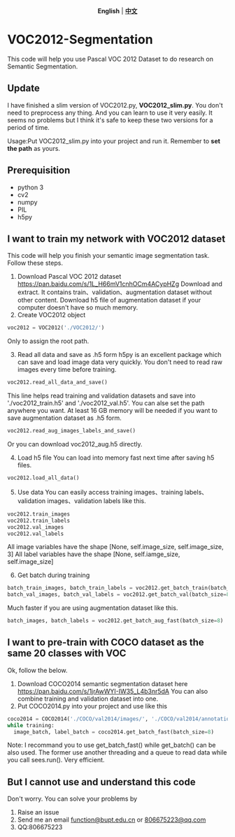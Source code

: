 <p align="center">
<strong>English</strong> | <a href="https://github.com/REFunction/VOC2012-Segmentation/blob/master/README_zh.md"><strong>中文</strong></a>
</p>

# VOC2012-Segmentation
This code will help you use Pascal VOC 2012 Dataset to do research on Semantic Segmentation.
## Update
I have finished a slim version of VOC2012.py, **VOC2012_slim.py**. You don't need to preprocess any thing. And you can learn to use it very easily. It seems no problems but I think it's safe to keep these two versions for a period of time.

Usage:Put VOC2012_slim.py into your project and run it. Remember to **set the path** as yours.
## Prerequisition
- python 3
- cv2
- numpy
- PIL
- h5py
## I want to train my network with VOC2012 dataset
This code will help you finish your semantic image segmentation task. Follow these steps.
1. Download Pascal VOC 2012 dataset
https://pan.baidu.com/s/1L_H66mV1cnhOCm4ACypHZg
Download and extract. It contains train、validation、augmentation dataset without other content.
Download h5 file of augmentation dataset if your computer doesn't have so much memory.
2. Create VOC2012 object
``` python
voc2012 = VOC2012('./VOC2012/')
```
Only to assign the root path.

3. Read all data and save as .h5 form
h5py is an excellent package which can save and load image data very quickly. You don't need to read raw images every time before training.
``` python
voc2012.read_all_data_and_save()
```
This line helps read training and validation datasets and save into './voc2012_train.h5' and './voc2012_val.h5'. You can alse set the path anywhere you want.
At least 16 GB memory will be needed if you want to save augmentation dataset as .h5 form.
``` python
voc2012.read_aug_images_labels_and_save()
```
Or you can download voc2012_aug.h5 directly.

4. Load h5 file
You can load into memory fast next time after saving h5 files.
``` python
voc2012.load_all_data()
```
5. Use data
You can easily access training images、training labels、validation images、validation labels like this.
``` python
voc2012.train_images
voc2012.train_labels
voc2012.val_images
voc2012.val_labels
```
All image variables have the shape [None, self.image_size, self.image_size, 3]
All label variables have the shape [None, self.iamge_size, self.image_size]

6. Get batch during training
``` python
batch_train_images, batch_train_labels = voc2012.get_batch_train(batch_size=8)
batch_val_images, batch_val_labels = voc2012.get_batch_val(batch_size=8)
```
Much faster if you are using augmentation dataset like this.
``` python
batch_images, batch_labels = voc2012.get_batch_aug_fast(batch_size=8)
```
## I want to pre-train with COCO dataset as the same 20 classes with VOC
Ok, follow the below.
1. Download COCO2014 semantic segmentation dataset here https://pan.baidu.com/s/1jrAwWYI-IW35_L4b3nr5dA
  You can also combine training and validation dataset into one.
2. Put COCO2014.py into your project and use like this
``` python
coco2014 = COCO2014('./COCO/val2014/images/', './COCO/val2014/annotations/')
while training:
  image_batch, label_batch = coco2014.get_batch_fast(batch_size=8)
```
Note: I recommand you to use get_batch_fast() while get_batch() can be also used. The former use another threading and a queue to read data while you call sees.run(). Very efficient.
## But I cannot use and understand this code
Don't worry. You can solve your problems by
1. Raise an issue
2. Send me an email function@bupt.edu.cn or 806675223@qq.com
3. QQ:806675223
